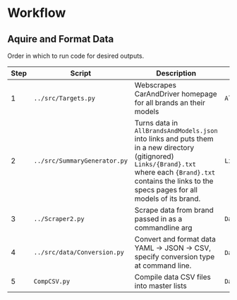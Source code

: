 # Workflow

## Aquire and Format Data

Order in which to run code for desired outputs.

| Step | Script | Description | Output |
| - | - | - | - |
| 1 | `../src/Targets.py` | Webscrapes CarAndDriver homepage for all brands an their models | `AllBrandsAndModels.json` |
| 2 | `../src/SummaryGenerator.py` | Turns data in `AllBrandsAndModels.json` into links and puts them in a new directory (gitignored) `Links/{Brand}.txt` where each `{Brand}.txt` contains the links to the specs pages for all models of its brand. | `Links/{Brand}.txt` | 
| 3 | `../Scraper2.py` | Scrape data from brand passed in as a commandline arg | `Data/YAML/**` |
| 4 | `../src/data/Conversion.py` | Convert and format data YAML -> JSON -> CSV, specify conversion type at command line. | `Data/JSON/**`/`Data/CSV/**` |
| 5 | `CompCSV.py` | Compile data CSV files into master lists | `Data/CSV/**` |

<!-- ## Debugging

| Script | Description ||
| - | - | - |
| `Collection`|||| -->


<!-- Process:
    1) python3 Targets.py
    2) python3 SummaryGenerator.py
    3) python3 AllLinks.py (under construction)
        - design a scraper for each latest model
        - design a legacy scraper for older models
    4) script to compile all csvs into one per auto maker
        - another for all (a master list)? -->